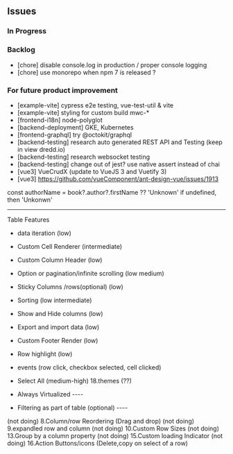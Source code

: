 ## Issues

### In Progress

### Backlog
- [chore] disable console.log in production / proper console logging
- [chore] use monorepo when npm 7 is released ?

### For future product improvement
- [example-vite] cypress e2e testing, vue-test-util & vite
- [example-vite] styling for custom build mwc-*
- [frontend-i18n] node-polyglot
- [backend-deployment] GKE, Kubernetes
- [frontend-graphql] try @octokit/graphql
- [backend-testing] research auto generated REST API and Testing (keep in view dredd.io)
- [backend-testing] research websocket testing
- [backend-testing] change out of jest? use native assert instead of chai
- [vue3] VueCrudX (update to VueJS 3 and Vuetify 3)
- [vue3] https://github.com/vueComponent/ant-design-vue/issues/1913


const authorName = book?.author?.firstName ?? 'Unknown'
if undefined, then 'Unkonwn'

---

Table Features
- data iteration (low)
- Custom Cell Renderer (intermediate)
- Custom Column Header (low)
- Option or pagination/infinite scrolling (low medium)
- Sticky Columns /rows(optional) (low)
- Sorting (low intermediate)
- Show and Hide columns (low)
- Export and import data (low)
- Custom Footer Render (low)
- Row highlight (low)
- events (row click, checkbox selected, cell clicked)
- Select All (medium-high)
18.themes (??)


- Always Virtualized ----
- Filtering as part of table (optional) ----

(not doing) 8.Column/row Reordering (Drag and drop)
(not doing) 9.expandled row and column
(not doing) 10.Custom Row Sizes
(not doing) 13.Group by a column property
(not doing) 15.Custom loading Indicator
(not doing) 16.Action Buttons/icons (Delete,copy on select of a row)


